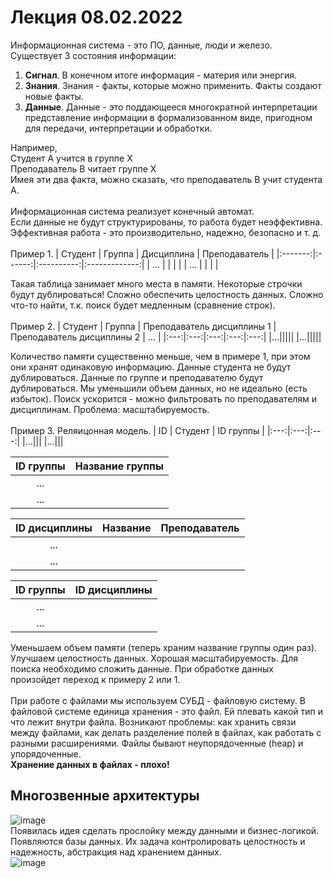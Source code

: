 # Лекция 08.02.2022
Информационная система - это ПО, данные, люди и железо.\
Существует 3 состояния информации:
1. __Сигнал__. В конечном итоге информация - материя или энергия.
2. __Знания__. Знания - факты, которые можно применить. Факты создают новые факты.
3. __Данные__. Данные - это поддающееся многократной интерпретации представление информации в формализованном виде, пригодном для передачи, интерпретации и обработки.

Например,\
Студент А учится в группе Х\
Преподаватель В читает группе Х\
Имея эти два факта, можно сказать, что преподаватель В учит студента А.\
\
Информационная система реализует конечный автомат.\
Если данные не будут структурированы, то работа будет неэффективна.\
Эффективная работа - это производительно, надежно, безопасно и т. д.\
\
Пример 1.
| Студент | Группа | Дисциплина | Преподаватель |
|:-------:|:------:|:----------:|:-------------:|
|   ...   |        |            |               |
|   ...   |        |            |               |

Такая таблица занимает много места в памяти. Некоторые строчки будут дублироваться! Сложно обеспечить целостность данных. Сложно что-то найти, т.к. поиск будет медленным (сравнение строк).\
\
Пример 2.
| Студент | Группа | Преподаватель дисциплины 1 | Преподаватель дисциплины 2 | ... |
|:---:|:---:|:---:|:---:|:---:|
|...|||||
|...|||||

Количество памяти существенно меньше, чем в примере 1, при этом они хранят одинаковую информацию. Данные студента не будут дублироваться. Данные по группе и преподавателю будут дублироваться. Мы уменьшили объем данных, но не идеально (есть избыток). Поиск ускорится - можно фильтровать по преподавателям и дисциплинам. Проблема: масштабируемость.\
\
Пример 3. Реляицонная модель.
| ID | Студент | ID группы |
|:---:|:---:|:---:|
|...|||
|...|||

| ID группы | Название группы |
|:---:|:---:|
|...||
|...||

| ID дисциплины | Название | Преподаватель |
|:---:|:---:|:---:|
|...|||
|...|||

| ID группы | ID дисциплины |
|:---:|:---:|
|...||
|...||

Уменьшаем объем памяти (теперь храним название группы один раз). Улучшаем целостность данных. Хорошая масштабируемость. Для поиска необходимо сложить данные. При обработке данных произойдет переход к примеру 2 или 1.\
\
При работе с файлами мы используем СУБД - файловую систему. В файловой системе единица хранения - это файл. Ей плевать какой тип и что лежит внутри файла. Возникают проблемы: как хранить связи между файлами, как делать разделение полей в файлах, как работать с разными расширениями. Файлы бывают неупорядоченные (heap) и упорядоченные.\
__Хранение данных в файлах - плохо!__
## Многозвенные архитектуры
![image](https://user-images.githubusercontent.com/79001610/158466710-a244e706-e40d-4a19-8161-8d0ab38ad985.png)\
Появилась идея сделать прослойку между данными и бизнес-логикой. Появляются базы данных. Их задача контролировать целостность и надежность, абстракция над хранением данных.\
![image](https://user-images.githubusercontent.com/79001610/158467022-15449012-2f7c-44a5-99eb-cb908a66f5c1.png)

